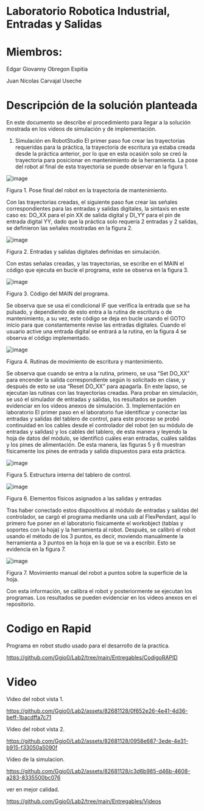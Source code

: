 # Laboratorio Robotica Industrial, Entradas y Salidas

# Miembros:
Edgar Giovanny Obregon Espitia

Juan Nicolas Carvajal Useche
# Descripción de la solución planteada
En este documento se describe el procedimiento para llegar a la solución mostrada en los videos
de simulación y de implementación.
1. Simulación en RobotStudio
El primer paso fue crear las trayectorias requeridas para la práctica, la trayectoria de escritura ya
estaba creada desde la práctica anterior, por lo que en esta ocasión solo se creó la trayectoria para
posicionar en mantenimiento de la herramienta. La pose del robot al final de esta trayectoria se
puede observar en la figura 1.

![image](https://github.com/Ggio0/Lab2/assets/82681128/80dd2b25-afb8-4762-b0fb-c16a8560790b)

Figura 1. Pose final del robot en la trayectoria de mantenimiento.

Con las trayectorias creadas, el siguiente paso fue crear las señales correspondientes para las
entradas y salidas digitales, la sintaxis en este caso es: DO_XX para el pin XX de salida digital y DI_YY
para el pin de entrada digital YY, dado que la práctica solo requería 2 entradas y 2 salidas, se
definieron las señales mostradas en la figura 2.

![image](https://github.com/Ggio0/Lab2/assets/82681128/9d789688-e793-4024-b27c-dbbbee1f86be)

Figura 2. Entradas y salidas digitales definidas en simulación.

Con estas señalas creadas, y las trayectorias, se escribe en el MAIN el código que ejecuta en bucle
el programa, este se observa en la figura 3.

![image](https://github.com/Ggio0/Lab2/assets/82681128/c1f11663-4197-4612-9464-234986254970)

Figura 3. Código del MAIN del programa.

Se observa que se usa el condicional IF que verifica la entrada que se ha pulsado, y dependiendo de
esto entra a la rutina de escritura o de mantenimiento, a su vez, este código se deja en bucle usando
el GOTO inicio para que constantemente revise las entradas digitales. Cuando el usuario active una
entrada digital se entrará a la rutina, en la figura 4 se observa el código implementado.

![image](https://github.com/Ggio0/Lab2/assets/82681128/067a80a5-e05a-4bba-acb6-7da4247cb399)


Figura 4. Rutinas de movimiento de escritura y mantenimiento.

Se observa que cuando se entra a la rutina, primero, se usa “Set DO_XX” para encender la salida
correspondiente según lo solicitado en clase, y después de esto se usa “Reset DO_XX” para apagarla.
En este lapso, se ejecutan las rutinas con las trayectorias creadas.
Para probar en simulación, se usó el simulador de entradas y salidas, los resultados se pueden
evidenciar en los videos anexos de simulación.
3. Implementación en laboratorio
El primer paso en el laboratorio fue identificar y conectar las entradas y salidas del tablero de control,
para este proceso se probó continuidad en los cables desde el controlador del robot (en su módulo
de entradas y salidas) y los cables del tablero, de esta manera y leyendo la hoja de datos del módulo,
se identificó cuáles eran entradas, cuáles salidas y los pines de alimentación. De esta manera, las
figuras 5 y 6 muestran físicamente los pines de entrada y salida dispuestos para esta práctica.

![image](https://github.com/Ggio0/Lab2/assets/82681128/88bff725-45e3-4278-91bd-72dd3fa84e37)


Figura 5. Estructura interna del tablero de control.

![image](https://github.com/Ggio0/Lab2/assets/82681128/3580c8a4-ee6b-4d06-a5db-cc0b6825ac78)


Figura 6. Elementos físicos asignados a las salidas y entradas


Tras haber conectado estos dispositivos al módulo de entradas y salidas del controlador, se cargó el
programa mediante una usb al FlexPendant, aquí lo primero fue poner en el laboratorio físicamente
el workobject (tablas y soportes con la hoja) y la herramienta al robot. Después, se calibró el robot
usando el método de los 3 puntos, es decir, moviendo manualmente la herramienta a 3 puntos en
la hoja en la que se va a escribir. Esto se evidencia en la figura 7.

![image](https://github.com/Ggio0/Lab2/assets/82681128/b4712c24-1862-464b-ae7c-89e4f6e72058)


Figura 7. Movimiento manual del robot a puntos sobre la superficie de la hoja.

Con esta información, se calibra el robot y posteriormente se ejecutan los programas. Los resultados
se pueden evidenciar en los videos anexos en el repositorio.

# Codigo en Rapid
Programa en robot studio usado para el desarrollo de la practica.

https://github.com/Ggio0/Lab2/tree/main/Entregables/CodigoRAPID

# Video 
Video del robot vista 1.

https://github.com/Ggio0/Lab2/assets/82681128/0f652e26-4e41-4d36-beff-1bacdffa7c71

Video del robot vista 2.

https://github.com/Ggio0/Lab2/assets/82681128/0958e687-3ede-4e31-b915-f33050a5090f


Video de la simulacion.



https://github.com/Ggio0/Lab2/assets/82681128/c3d6b985-d46b-4608-a283-8335500bc076



ver en mejor calidad.

https://github.com/Ggio0/Lab2/tree/main/Entregables/Videos

